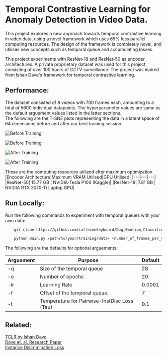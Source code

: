 
# Temporal Contrastive Learning for Anomaly Detection in Video Data.

This project explores a new approach towards temporal contrastive learning in video data, using a novel framework which uses 65% less parallel computing resources. The design of the framework is completely novel, and utilises new concepts such as temporal queue and accumulating losses.

This project experiments with ResNet-18 and ResNet-50 as encoder architectures. A private proprietary dataset was used for this project, consisting of over 100 hours of CCTV surveillance. The project was inpired from Ishan Dave's framework for temporal contrastive learning.


## Performance:

The dataset consisted of 8 videos with 700 frames each, amounting to a total of 5600 individual datapoints. The hyperparameter values are same as the default arguement values listed in the latter sections.\
The following are the T-SNE plots representing the data in a latent space of 64 dimensions before and after our best training session:

![Before Training](https://github.com/caffeinekeyboard/TCLR_Anomaly_Detection/assets/96489029/ce015ff9-c2ab-460c-8c59-aee01197ebd3)

![Before Training](https://github.com/caffeinekeyboard/TCLR_Anomaly_Detection/assets/96489029/ebb4e9f1-463d-4ca9-ade7-a6a1dd7cb2fc)

![After Training](https://github.com/caffeinekeyboard/TCLR_Anomaly_Detection/assets/96489029/13d2bff4-025f-4952-950f-42d2e44d9b69)

![After Training](https://github.com/caffeinekeyboard/TCLR_Anomaly_Detection/assets/96489029/7184b5cd-3d16-4bd9-8edd-1618aff9dff3)

These are the computing resources utilized after maximum optimization:
|Encoder Architecture|Maximum VRAM Utilised|GPU Utilised|
|---|---|---|
|ResNet-50| 15.77 GB | NVIDIA-Tesla P100 (Kaggle)|
|ResNet-18| 7.81 GB | NVIDIA RTX 3070-Ti Laptop GPU|

## Run Locally:

Run the following commands to experiment with temporal queues with your own data:

```bash
    git clone https://github.com/caffeinekeyboard/Dog_Emotion_Classification.git
```
```bash
    python main.py /path/to/your/training/data/ <number_of_frames_per_video> 
```  

The following are the defaults for optional arguements:

|Arguement|Purpose|Default|
|---|---|---|
|-q|Size of the temporal queue|28|
|-e|Number of epochs|20|
|-lr|Learning Rate|0.0001|
|-f|Offset of the temporal queue.|7|
|-t|Temperature for Pairwise-InstDisc Loss (Tau)|0.1|

## Related:

[TCLR by Ishan Dave](https://github.com/DAVEISHAN/TCLR)\
[Dave et. al. Research Paper](https://arxiv.org/abs/2101.07974)\
[Instance Discrimination Loss](https://arxiv.org/abs/2103.15916)

